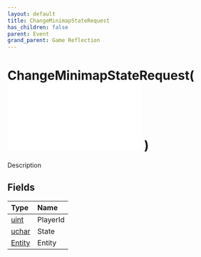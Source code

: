 ```yaml
---
layout: default
title: ChangeMinimapStateRequest
has_children: false
parent: Event
grand_parent: Game Reflection
---
```

# ChangeMinimapStateRequest( ![ EntityEventBase ](/game-reflection/events/entity_event_base.md) )
Description 

## Fields
| Type | Name |
|:-------------|:--------------|
| [uint](/game-reflection/components/uint.md) | PlayerId |
| [uchar](/game-reflection/enums/uchar.md) | State |
| [Entity](/game-reflection/classes/entity.md) | Entity |
